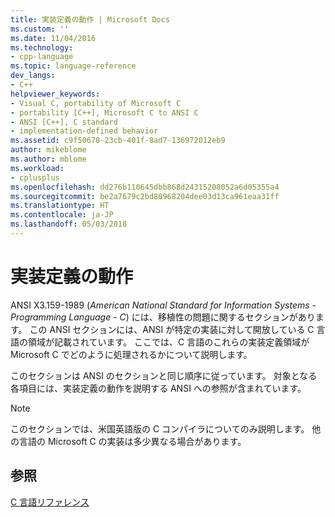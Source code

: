 ```yaml
---
title: 実装定義の動作 | Microsoft Docs
ms.custom: ''
ms.date: 11/04/2016
ms.technology:
- cpp-language
ms.topic: language-reference
dev_langs:
- C++
helpviewer_keywords:
- Visual C, portability of Microsoft C
- portability [C++], Microsoft C to ANSI C
- ANSI [C++], C standard
- implementation-defined behavior
ms.assetid: c9f50670-23cb-401f-8ad7-136972012eb9
author: mikeblome
ms.author: mblome
ms.workload:
- cplusplus
ms.openlocfilehash: dd276b110645dbb868d24315208052a6d05355a4
ms.sourcegitcommit: be2a7679c2bd80968204dee03d13ca961eaa31ff
ms.translationtype: HT
ms.contentlocale: ja-JP
ms.lasthandoff: 05/03/2018
---
```

# <a name="implementation-defined-behavior"></a>実装定義の動作
ANSI X3.159-1989 (*American National Standard for Information Systems* - *Programming Language* - *C*) には、移植性の問題に関するセクションがあります。 この ANSI セクションには、ANSI が特定の実装に対して開放している C 言語の領域が記載されています。 ここでは、C 言語のこれらの実装定義領域が Microsoft C でどのように処理されるかについて説明します。  
  
 このセクションは ANSI のセクションと同じ順序に従っています。 対象となる各項目には、実装定義の動作を説明する ANSI への参照が含まれています。  
  
> [!NOTE]
>  このセクションでは、米国英語版の C コンパイラについてのみ説明します。 他の言語の Microsoft C の実装は多少異なる場合があります。  
  
## <a name="see-also"></a>参照  
 [C 言語リファレンス](../c-language/c-language-reference.md)